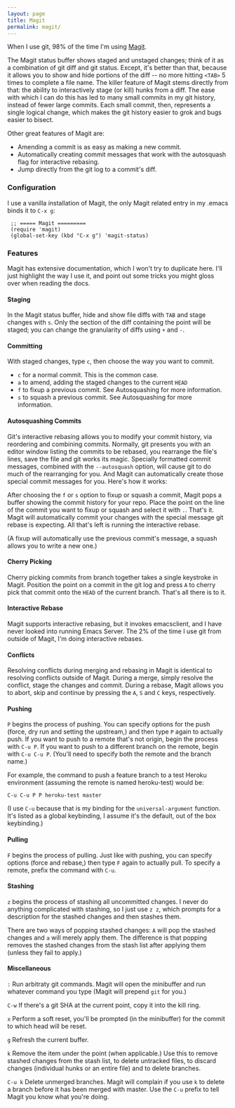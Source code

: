 ```yaml
---
layout: page
title: Magit
permalink: magit/
---
```


When I use git, 98% of the time I'm using [Magit](http://www.github.com/magit/magit).

The Magit status buffer shows staged and unstaged changes; think of it as a combination of git diff and git status.  Except, it's better than that, because it allows you to show and hide portions of the diff -- no more hitting `<TAB>` 5 times to complete a file name.  The killer feature of Magit stems directly from that: the ability to interactively stage (or kill) hunks from a diff.  The ease with which I can do this has led to many small commits in my git history, instead of fewer large commits.  Each small commit, then, represents a single logical change, which makes the git history easier to grok and bugs easier to bisect.

Other great features of Magit are:

* Amending a commit is as easy as making a new commit.
* Automatically creating commit messages that work with the autosquash flag for interactive rebasing.
* Jump directly from the git log to a commit's diff.

### Configuration

I use a vanilla installation of Magit, the only Magit related entry in my .emacs binds it to `C-x g`:

~~~ elisp
 ;; ===== Magit =========
 (require 'magit)
 (global-set-key (kbd "C-x g") 'magit-status)
~~~

### Features

Magit has extensive documentation, which I won't try to duplicate here.  I'll just highlight the way I use it, and point out some tricks you might gloss over when reading the docs.

#### Staging

In the Magit status buffer, hide and show file diffs with `TAB` and stage changes with `s`.  Only the section of the diff containing the point will be staged; you can change the granularity of diffs using `+` and `-`.

#### Committing

With staged changes, type `c`, then choose the way you want to commit.

* `c` for a normal commit.  This is the common case.
* `a` to amend, adding the staged changes to the current `HEAD`
* `f` to fixup a previous commit.  See Autosquashing for more information.
* `s` to squash a previous commit.  See Autosquashing for more information.

#### Autosquashing Commits

Git's interactive rebasing allows you to modify your commit history, via reordering and combining commits.  Normally, git presents you with an editor window listing the commits to be rebased, you rearrange the file's lines, save the file and git works its magic.  Specially formatted commit messages, combined with the `--autosquash` option, will cause git to do much of the rearranging for you.  And Magit can automatically create those special commit messages for you.  Here's how it works:

After choosing the `f` or `s` option to fixup or squash a commit, Magit pops a buffer showing the commit history for your repo.  Place the point on the line of the commit you want to fixup or squash and select it with `.`.  That's it.  Magit will automatically commit your changes with the special message git rebase is expecting.  All that's left is running the interactive rebase.

(A fixup will automatically use the previous commit's message, a squash allows you to write a new one.)

#### Cherry Picking

Cherry picking commits from branch together takes a single keystroke in Magit.  Position the point on a commit in the git log and press `A` to cherry pick that commit onto the `HEAD` of the current branch.  That's all there is to it.

#### Interactive Rebase

Magit supports interactive rebasing, but it invokes emacsclient, and I have never looked into running Emacs Server.  The 2% of the time I use git from outside of Magit, I'm doing interactive rebases.

#### Conflicts

Resolving conflicts during merging and rebasing in Magit is identical to resolving conflicts outside of Magit.  During a merge, simply resolve the conflict, stage the changes and commit.  During a rebase, Magit allows you to abort, skip and continue by pressing the `A`, `S` and `C` keys, respectively.

#### Pushing

`P` begins the process of pushing.  You can specify options for the push (force, dry run and setting the upstream,) and then type `P` again to actually push.  If you want to push to a remote that's not origin, begin the process with `C-u P`.  If you want to push to a different branch on the remote, begin with `C-u C-u P`.  (You'll need to specify both the remote and the branch name.)

For example, the command to push a feature branch to a test Heroku environment (assuming the remote is named heroku-test) would be:

`C-u C-u P P heroku-test master`

(I use `C-u` because that is my binding for the `universal-argument` function.  It's listed as a global keybinding, I assume it's the default, out of the box keybinding.)

#### Pulling

`F` begins the process of pulling.  Just like with pushing, you can specify options (force and rebase,) then type `F` again to actually pull.  To specify a remote, prefix the command with `C-u`.

#### Stashing

`z` begins the process of stashing all uncommitted changes.  I never do anything complicated with stashing, so I just use `z z`, which prompts for a description for the stashed changes and then stashes them.

There are two ways of popping stashed changes: `A` will pop the stashed changes and `a` will merely apply them.  The difference is that popping removes the stashed changes from the stash list after applying them (unless they fail to apply.)

#### Miscellaneous

`:` Run arbitraty git commands.  Magit will open the minibuffer and run whatever command you type (Magit will prepend `git` for you.)

`C-w` If there's a git SHA at the current point, copy it into the kill ring.

`x` Perform a soft reset, you'll be prompted (in the minibuffer) for the commit to which head will be reset.

`g` Refresh the current buffer.

`k` Remove the item under the point (when applicable.)  Use this to remove stashed changes from the stash list, to delete untracked files, to discard changes (individual hunks or an entire file) and to delete branches.

`C-u k` Delete unmerged branches.  Magit will complain if you use `k` to delete a branch before it has been merged with master.  Use the `C-u` prefix to tell Magit you know what you're doing.

